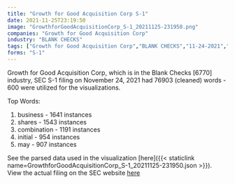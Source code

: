 ```yaml
---
title: "Growth for Good Acquisition Corp S-1"
date: 2021-11-25T23:19:50
image: "GrowthforGoodAcquisitionCorp_S-1_20211125-231950.png"
companies: "Growth for Good Acquisition Corp"
industry: "BLANK CHECKS"
tags: ["Growth for Good Acquisition Corp","BLANK CHECKS","11-24-2021","S-1"]
forms: "S-1"
---
```

Growth for Good Acquisition Corp, which is in the Blank Checks [6770] industry, SEC S-1 filing on November 24, 2021 had 76903 (cleaned) words - 600 were utilized for the visualizations.

Top Words:
1. business - 1641 instances
2. shares - 1543 instances
3. combination - 1191 instances
4. initial - 954 instances
5. may - 907 instances


See the parsed data used in the visualization [here]({{< staticlink name=GrowthforGoodAcquisitionCorp_S-1_20211125-231950.json >}}).  
View the actual filing on the SEC website [here](https://www.sec.gov/Archives/edgar/data/1876714/0001104659-21-143670.txt)